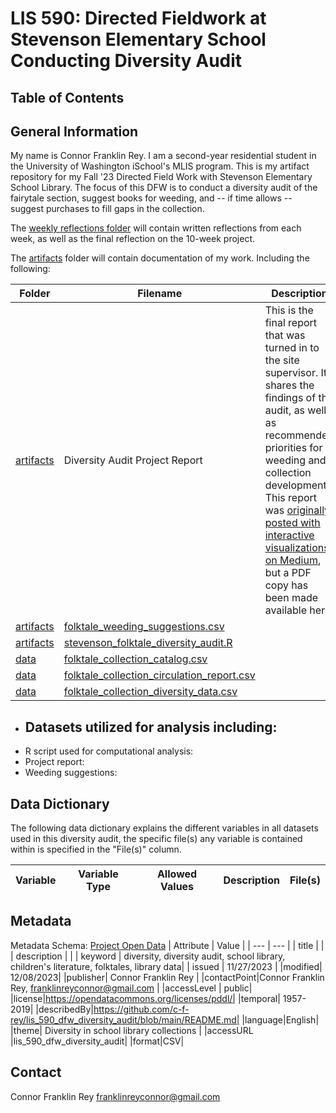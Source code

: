 # LIS 590: Directed Fieldwork at Stevenson Elementary School Conducting Diversity Audit

## Table of Contents

## General Information

My name is Connor Franklin Rey. I am a second-year residential student in the University of Washington iSchool's MLIS program. This is my artifact repository for my Fall '23 Directed Field Work with Stevenson Elementary School Library. The focus of this DFW is to conduct a diversity audit of the fairytale section, suggest books for weeding, and -- if time allows -- suggest purchases to fill gaps in the collection.

The [weekly reflections folder](https://github.com/c-f-rey/lis_590_dfw_diversity_audit/tree/main/weekly_reflections) will contain written reflections from each week, as well as the final reflection on the 10-week project.

The [artifacts](https://github.com/c-f-rey/lis_590_dfw_diversity_audit/tree/main/artifacts) folder will contain documentation of my work. Including the following:

| Folder | Filename | Description |
| --- | --- | --- |
| [artifacts](https://github.com/c-f-rey/lis_590_dfw_diversity_audit/tree/main/artifacts) | Diversity Audit Project Report | This is the final report that was turned in to the site supervisor. It shares the findings of the audit, as well as recommended priorities for weeding and collection development. This report was [originally posted with interactive visualizations on Medium](https://medium.com/@franklinreyconnor/diversity-audit-of-stevenson-elementary-school-librarys-folktale-collection-b1d77c874ae0), but a PDF copy has been made available here.|
| [artifacts](https://github.com/c-f-rey/lis_590_dfw_diversity_audit/tree/main/artifacts) | [folktale_weeding_suggestions.csv](https://github.com/c-f-rey/lis_590_dfw_diversity_audit/blob/main/artifacts/folktale_weeding_suggestions.csv)
| [artifacts](https://github.com/c-f-rey/lis_590_dfw_diversity_audit/tree/main/artifacts) | [stevenson_folktale_diversity_audit.R](https://github.com/c-f-rey/lis_590_dfw_diversity_audit/blob/main/artifacts/stevenson_folktale_diversity_audit.R)
| [data](https://github.com/c-f-rey/lis_590_dfw_diversity_audit/tree/main/artifacts/data) | [folktale_collection_catalog.csv](https://github.com/c-f-rey/lis_590_dfw_diversity_audit/blob/main/artifacts/data/folktale_collection_catalog.csv) |
| [data](https://github.com/c-f-rey/lis_590_dfw_diversity_audit/tree/main/artifacts/data) | [folktale_collection_circulation_report.csv](https://github.com/c-f-rey/lis_590_dfw_diversity_audit/blob/main/artifacts/data/folktale_collection_circulation_report.csv) |
| [data](https://github.com/c-f-rey/lis_590_dfw_diversity_audit/tree/main/artifacts/data) | [folktale_collection_diversity_data.csv](https://github.com/c-f-rey/lis_590_dfw_diversity_audit/blob/main/artifacts/data/folktale_collection_diversity_data.csv) |


- Datasets utilized for analysis including:
    - 
- R script used for computational analysis:
- Project report:
- Weeding suggestions:

## Data Dictionary

The following data dictionary explains the different variables in all datasets used in this diversity audit, the specific file(s) any variable is contained within is specified in the "File(s)" column.

| Variable | Variable Type | Allowed Values | Description | File(s) |
| ------ | ------ | ------ | ----- | ----- |

## Metadata
Metadata Schema: [Project Open Data](https://resources.data.gov/resources/dcat-us)
| Attribute | Value |
| --- | --- |
| title |  |
| description |  |
| keyword | diversity, diversity audit, school library, children's literature, folktales, library data|
| issued | 11/27/2023 |
|modified| 12/08/2023|
|publisher| Connor Franklin Rey |
|contactPoint|Connor Franklin Rey, franklinreyconnor@gmail.com |
|accessLevel | public|
|license|https://opendatacommons.org/licenses/pddl/|
|temporal| 1957-2019|
|describedBy|https://github.com/c-f-rey/lis_590_dfw_diversity_audit/blob/main/README.md|
|language|English|
|theme| Diversity in school library collections |
|accessURL |lis_590_dfw_diversity_audit|
|format|CSV|

## Contact
Connor Franklin Rey  franklinreyconnor@gmail.com
